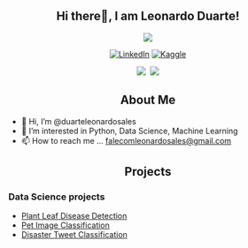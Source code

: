 <h2 align="center">Hi there👋, I am Leonardo Duarte!</h2>
<p align="center">
  <img src="https://komarev.com/ghpvc/?username=mayur7garg&style=flat-square"></img>
</p>
<p align="center">
  <a href="https://www.linkedin.com/in/leonardo-sales-duarte/"><img src="https://img.shields.io/badge/LinkedIn-2977C9?style=for-the-badge&logo=linkedin&logoColor=white" alt="LinkedIn" /></a>
  <a href="https://www.kaggle.com/mayur7garg"><img src="https://img.shields.io/badge/Kaggle-23BFFF?style=for-the-badge&logo=kaggle&logoColor=white" alt="Kaggle" /></a>
</p>
<div align="center">
  <img src="https://github-readme-stats.vercel.app/api?username=mayur7garg&theme=algolia&count_private=true&show_icons=true"></img>&nbsp;
  <img src="https://github-readme-stats.vercel.app/api/top-langs/?username=mayur7garg&theme=algolia&count_private=true&langs_count=4"></img>
</div>

<h2 align="center">About Me</h2>

- 👋 Hi, I’m @duarteleonardosales
- 👀 I’m interested in Python, Data Science, Machine Learning
- 📫 How to reach me ... falecomleonardosales@gmail.com

<h2 align="center">Projects</h2>

### Data Science projects
- [Plant Leaf Disease Detection](https://github.com/mayur7garg/PlantLeafDiseaseDetection)
- [Pet Image Classification](https://github.com/mayur7garg/PetImageClassification)
- [Disaster Tweet Classification](http://disastertweet.herokuapp.com/)














<!---
duarteleonardosales/duarteleonardosales is a ✨ special ✨ repository because its `README.md` (this file) appears on your GitHub profile.
You can click the Preview link to take a look at your changes.
--->
